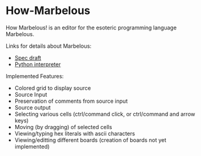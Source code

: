 How-Marbelous
=============
How Marbelous! is an editor for the esoteric programming language Marbelous.

Links for details about Marbelous:
 - [Spec draft](https://docs.google.com/document/d/1fAMDwPqtVgjINDny7BpcaO9tCnPJtXQWaFf4kzDhsdw/edit)
 - [Python interpreter](https://github.com/marbelous-lang/marbelous.py)

Implemented Features:
 - Colored grid to display source
 - Source Input
 - Preservation of comments from source input
 - Source output
 - Selecting various cells (ctrl/command click, or ctrl/command and arrow keys)
 - Moving (by dragging) of selected cells
 - Viewing/typing hex literals with ascii characters
 - Viewing/editting different boards (creation of boards not yet implemented)
